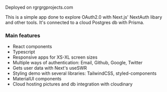 <p>Deployed on rgrgrgprojects.com</p>

This is a simple app done to explore OAuth2.0 with Next.js' NextAuth libary and other tools. It's connected to a cloud Postgres db with Prisma.

<h3>Main features</h3>
<ul>
  <li> React components </li>
  <li> Typescript </li>
  <li> Responsive apps for XS-XL screen sizes </li>
  <li> Multiple ways of authentication: Email, Github, Google, Twitter </li>
  <li> Gets user data with Next's useSWR </li>
  <li> Styling demo with several libraries: TailwindCSS, styled-components </li>
  <li> MaterialUI components </li>
  <li> Cloud hosting pictures and db integration with cloudinary </li>
</ul>
